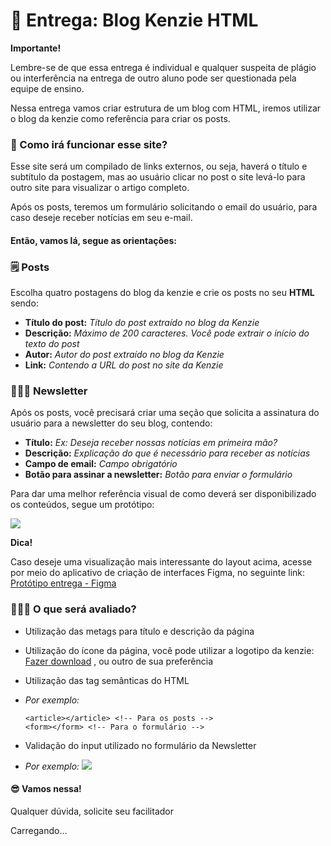 🏁 Entrega: Blog Kenzie HTML
============================

**Importante!**

Lembre-se de que essa entrega é individual e qualquer suspeita de plágio ou interferência na entrega de outro aluno pode ser questionada pela equipe de ensino.

Nessa entrega vamos criar estrutura de um blog com HTML, iremos utilizar o blog da kenzie como referência para criar os posts.

### 🤔 Como irá funcionar esse site?

Esse site será um compilado de links externos, ou seja, haverá o título e subtítulo da postagem, mas ao usuário clicar no post o site levá-lo para outro site para visualizar o artigo completo.

Após os posts, teremos um formulário solicitando o email do usuário, para caso deseje receber notícias em seu e-mail.

#### Então, vamos lá, segue as orientações:

### 🗒️ Posts

Escolha quatro postagens do blog da kenzie e crie os posts no seu **HTML** sendo:

*   **Título do post:** _Título do post extraído no blog da Kenzie_
*   **Descrição:** _Máximo de 200 caracteres. Você pode extrair o início do texto do post_
*   **Autor:** _Autor do post extraído no blog da Kenzie_
*   **Link:** _Contendo a URL do post no site da Kenzie_

### 👨🏿‍💻 Newsletter

Após os posts, você precisará criar uma seção que solicita a assinatura do usuário para a newsletter do seu blog, contendo:

*   **Título:** _Ex: Deseja receber nossas notícias em primeira mão?_
*   **Descrição:** _Explicação do que é necessário para receber as notícias_
*   **Campo de email:** _Campo obrigatório_
*   **Botão para assinar a newsletter:** _Botão para enviar o formulário_

Para dar uma melhor referência visual de como deverá ser disponibilizado os conteúdos, segue um protótipo:

![](./img/example-1.svg)

**Dica!**

Caso deseje uma visualização mais interessante do layout acima, acesse por meio do aplicativo de criação de interfaces Figma, no seguinte link: [Protótipo entrega - Figma](https://www.figma.com/file/rR2ssQ7Z2PYXlaOHePyA1n/%F0%9F%8F%81-Entrega%3A-Blog-Kenzie-HTML?node-id=0%3A1)

### 👨🏿‍💻 O que será avaliado?

*   Utilização das metags para título e descrição da página
*   Utilização do ícone da página, você pode utilizar a logotipo da kenzie: [Fazer download](./img/favicon.jpeg) , ou outro de sua preferência
*   Utilização das tag semânticas do HTML

*   _Por exemplo:_
    
        <article></article> <!-- Para os posts -->
        <form></form> <!-- Para o formulário -->
    

*   Validação do input utilizado no formulário da Newsletter

*   _Por exemplo:_ ![](./img/validation.svg)

#### 😎 Vamos nessa!

Qualquer dúvida, solicite seu facilitador

Carregando…
